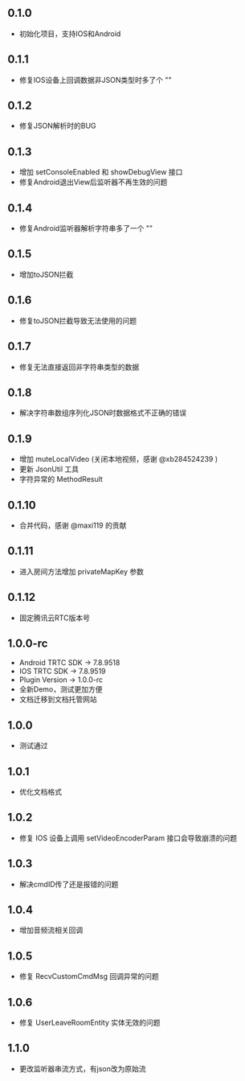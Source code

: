 ## 0.1.0
* 初始化项目，支持IOS和Android

## 0.1.1
* 修复IOS设备上回调数据非JSON类型时多了个 ""

## 0.1.2
* 修复JSON解析时的BUG

## 0.1.3
* 增加 setConsoleEnabled 和 showDebugView 接口
* 修复Android退出View后监听器不再生效的问题

## 0.1.4
* 修复Android监听器解析字符串多了一个 ""

## 0.1.5
* 增加toJSON拦截

## 0.1.6
* 修复toJSON拦截导致无法使用的问题

## 0.1.7
* 修复无法直接返回非字符串类型的数据

## 0.1.8
* 解决字符串数组序列化JSON时数据格式不正确的错误

## 0.1.9
* 增加 muteLocalVideo (关闭本地视频，感谢 @xb284524239 )
* 更新 JsonUtil 工具
* 字符异常的 MethodResult

## 0.1.10
* 合并代码，感谢 @maxi119 的贡献

## 0.1.11
* 进入房间方法增加 privateMapKey 参数

## 0.1.12
* 固定腾讯云RTC版本号

## 1.0.0-rc
* Android TRTC SDK -> 7.8.9518
* IOS TRTC SDK -> 7.8.9519
* Plugin Version -> 1.0.0-rc
* 全新Demo，测试更加方便
* 文档迁移到文档托管网站

## 1.0.0
* 测试通过

## 1.0.1
* 优化文档格式

## 1.0.2
* 修复 IOS 设备上调用 setVideoEncoderParam 接口会导致崩溃的问题

## 1.0.3
* 解决cmdID传了还是报错的问题

## 1.0.4
* 增加音频流相关回调

## 1.0.5
* 修复 RecvCustomCmdMsg 回调异常的问题

## 1.0.6
* 修复 UserLeaveRoomEntity 实体无效的问题

## 1.1.0
* 更改监听器串流方式，有json改为原始流